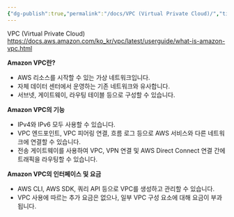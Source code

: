 ```yaml
---
{"dg-publish":true,"permalink":"/docs/VPC (Virtual Private Cloud)/","title":"VPC (Virtual Private Cloud)"}
---
```


VPC (Virtual Private Cloud)  
https://docs.aws.amazon.com/ko_kr/vpc/latest/userguide/what-is-amazon-vpc.html

**Amazon VPC란?**

- AWS 리소스를 시작할 수 있는 가상 네트워크입니다.
- 자체 데이터 센터에서 운영하는 기존 네트워크와 유사합니다.
- 서브넷, 게이트웨이, 라우팅 테이블 등으로 구성할 수 있습니다.

**Amazon VPC의 기능**

- IPv4와 IPv6 모두 사용할 수 있습니다.
- VPC 엔드포인트, VPC 피어링 연결, 흐름 로그 등으로 AWS 서비스와 다른 네트워크에 연결할 수 있습니다.
- 전송 게이트웨이를 사용하여 VPC, VPN 연결 및 AWS Direct Connect 연결 간에 트래픽을 라우팅할 수 있습니다.

**Amazon VPC의 인터페이스 및 요금**

- AWS CLI, AWS SDK, 쿼리 API 등으로 VPC를 생성하고 관리할 수 있습니다.
- VPC 사용에 따르는 추가 요금은 없으나, 일부 VPC 구성 요소에 대해 요금이 부과됩니다.

[](https://edgeservices.bing.com/edgesvc/chat?udsframed=1&form=SHORUN&clientscopes=chat,noheader,channelstable,&shellsig=712bce70ae8559f2417735a5f2501467eceb6b6b&setlang=en-US&lightschemeovr=1#sjevt|Discover.Chat.Feedback.Positive|https://docs.aws.amazon.com/ko_kr/vpc/latest/userguide/what-is-amazon-vpc.html)[](https://edgeservices.bing.com/edgesvc/chat?udsframed=1&form=SHORUN&clientscopes=chat,noheader,channelstable,&shellsig=712bce70ae8559f2417735a5f2501467eceb6b6b&setlang=en-US&lightschemeovr=1#sjevt|Discover.Chat.Feedback.Negative|https://docs.aws.amazon.com/ko_kr/vpc/latest/userguide/what-is-amazon-vpc.html)
